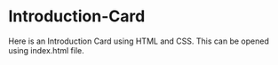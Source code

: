# Introduction-Card
Here is an Introduction Card using HTML and CSS. This can be opened using index.html file.
